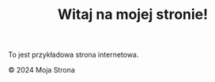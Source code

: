 <!DOCTYPE html>
<html lang="en">
<head>
    <meta charset="UTF-8">
    <meta name="viewport" content="width=device-width, initial-scale=1.0">
    <title>Moja Strona</title>
    <link rel="stylesheet" href="styles.css">
</head>
<body>
    <header>
        <h1>Witaj na mojej stronie!</h1>
    </header>
    <main>
        <p>To jest przykładowa strona internetowa.</p>
    </main>
    <footer>
        <p>© 2024 Moja Strona</p>
    </footer>
</body>
</html>
